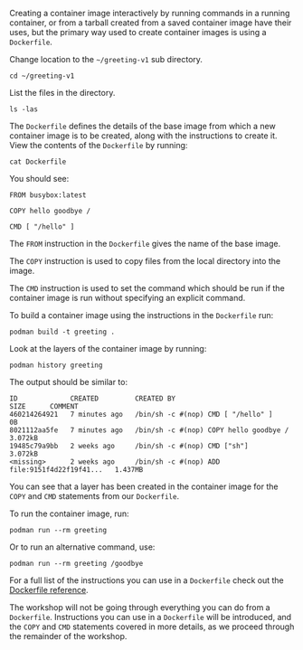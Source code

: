 Creating a container image interactively by running commands in a running container, or from a tarball created from a saved container image have their uses, but the primary way used to create container images is using a `Dockerfile`.

Change location to the `~/greeting-v1` sub directory.

```execute
cd ~/greeting-v1
```

List the files in the directory.

```execute
ls -las
```

The `Dockerfile` defines the details of the base image from which a new container image is to be created, along with the instructions to create it. View the contents of the `Dockerfile` by running:

```execute
cat Dockerfile
```

You should see:

```
FROM busybox:latest

COPY hello goodbye /

CMD [ "/hello" ]
```

The `FROM` instruction in the `Dockerfile` gives the name of the base image.

The `COPY` instruction is used to copy files from the local directory into the image.

The `CMD` instruction is used to set the command which should be run if the container image is run without specifying an explicit command.

To build a container image using the instructions in the `Dockerfile` run:

```execute
podman build -t greeting .
```

Look at the layers of the container image by running:

```execute
podman history greeting
```

The output should be similar to:

```
ID             CREATED         CREATED BY                                      SIZE      COMMENT
460214264921   7 minutes ago   /bin/sh -c #(nop) CMD [ "/hello" ]              0B
8021112aa5fe   7 minutes ago   /bin/sh -c #(nop) COPY hello goodbye /          3.072kB
19485c79a9bb   2 weeks ago     /bin/sh -c #(nop) CMD ["sh"]                    3.072kB
<missing>      2 weeks ago     /bin/sh -c #(nop) ADD file:9151f4d22f19f41...   1.437MB
```

You can see that a layer has been created in the container image for the `COPY` and `CMD` statements from our `Dockerfile`.

To run the container image, run:

```execute
podman run --rm greeting
```

Or to run an alternative command, use:

```execute
podman run --rm greeting /goodbye
```

For a full list of the instructions you can use in a `Dockerfile` check out the [Dockerfile reference](https://docs.docker.com/engine/reference/builder/).

The workshop will not be going through everything you can do from a `Dockerfile`. Instructions you can use in a `Dockerfile` will be introduced, and the `COPY` and `CMD` statements covered in more details, as we proceed through the remainder of the workshop.
